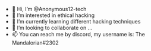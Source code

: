 - 👋 Hi, I’m @Anonymous12-tech
- 👀 I’m interested in ethical hacking
- 🌱 I’m currently learning different hacking techniques
- 💞️ I’m looking to collaborate on ...
- 📫 You can reach me by discord, my username is: The Mandalorian#2302

<!---
Anonymous12-tech/Anonymous12-tech is a ✨ special ✨ repository because its `README.md` (this file) appears on your GitHub profile.
You can click the Preview link to take a look at your changes.
--->
